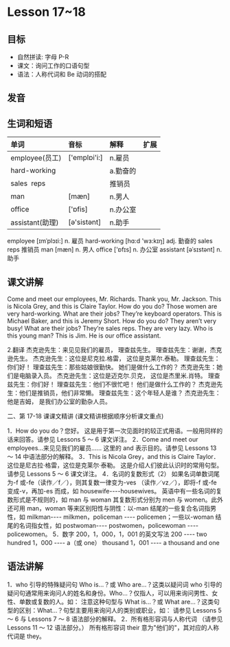 # Lesson 17~18

## 目标

- 自然拼读: 字母 P-R
- 课文：询问工作的口语句型
- 语法：人称代词和 Be 动词的搭配

## 发音

## 生词和短语

| 单词            | 音标          | 解释     | 扩展 |
| :-------------- | :------------ | :------- | ---- |
| employee(员工)  | \['emplɒi'i:] | n.雇员   |
| hard-working    |               | a.勤奋的 |
| sales  reps     |               | 推销员   |
| man             | \[mæn]        | n.男人   |
| office          | \['ɒfis]      | n.办公室 |
| assistant(助理) | \[ə'sistənt]  | n.助手   |

employee [ɪmˈplɔɪi:]
n. 雇员
hard-working [hɑ:d 'wɜ:kɪŋ]
adj. 勤奋的
sales reps
推销员
man [mæn]
n. 男人
office ['ɒfɪs]
n. 办公室
assistant [əˈsɪstənt]
n. 助手

## 课文讲解

Come and meet our employees, Mr. Richards.
Thank you, Mr. Jackson.
This is Nicola Grey, and this is Claire Taylor.
How do you do?
Those women are very hard-working.
What are their jobs?
They’re keyboard operators.
This is Michael Baker, and this is Jeremy Short.
How do you do?
They aren’t very busy!
What are their jobs?
They’re sales reps.
They are very lazy.
Who is this young man?
This is Jim.
He is our office assistant.

2.翻译
杰克逊先生：来见见我们的雇员，
理查兹先生。
理查兹先生：谢谢，杰克逊先生。
杰克逊先生：这位是尼克拉.格雷，
这位是克莱尔.泰勒。
理查兹先生：你们好！
理查兹先生：那些姑娘很勤快。
她们是做什么工作的？
杰克逊先生：她们是电脑录入员。
杰克逊先生：这位是迈克尔.贝克，
这位是杰里米.肖特。
理查兹先生：你们好！
理查兹先生：他们不很忙吧！
他们是做什么工作的？
杰克逊先生：他们是推销员，他们非常懒。
理查兹先生：这个年轻人是谁？
杰克逊先生：他是吉姆，
是我们办公室的勤杂人员。

二、第 17-18 课课文精讲
(课文精讲根据顺序分析课文重点)

1．How do you do？您好。
这是用于第一次见面时的较正式用语。一般用同样的话来回答。请参见 Lessons 5 ～ 6 课文详注。
2．Come and meet our employees…来见见我们的雇员……
这里的 and 表示目的。请参见 Lessons 13 ～ 14 中语法部分的解释。
3．This is Nicola Grey，and this is Claire Taylor．这位是尼古拉·格雷，这位是克莱尔·泰勒。
这是介绍人们彼此认识时的常用句型。请参见 Lessons 5 ～ 6 课文详注。
4．名词的复数形式（2）
如果名词单数词尾为-f 或-fe（读作／f／），则其复数一律变为-ves （读作／vz／），即将-f 或-fe 变成-v，再加-es 而成，如 housewife----housewives。
英语中有一些名词的复数形式是不规则的，如 man 与 woman 其复数形式分别为 men 与 women。此外还可用 man，woman 等来区别阳性与阴性：以-man 结尾的一些复合名词指男性，如 milkman---- milkmen，policeman ---- policemen；一些以-woman 结尾的名词指女性，如 postwoman---- postwomen，policewoman ---- policewomen。
5．数字 200，1，000，1，001 的英文写法
200 ---- two hundred
1，000 ---- a（或 one） thousand
1，001 ---- a thousand and one

## 语法讲解

1．who 引导的特殊疑问句
Who is…？或 Who are…？这类以疑问词 who 引导的疑问句通常用来询问人的姓名和身份。Who…？仅指人，可以用来询问男性、女性、单数或复数的人。如：
注意这种句型与 What is…？或 What are…？这类句型的区别：What…？句型主要用来询问人的类别或职业，如：
请参见 Lessons 5 ～ 6 与 Lessons 7 ～ 8 语法部分的解释。
2．所有格形容词与人称代词
（请参见 Lessons 11 ～ 12 语法部分。）
所有格形容词 their 意为"他们的"，其对应的人称代词是 they。
